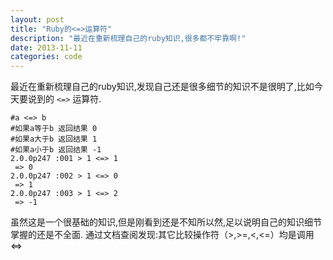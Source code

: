 ```yaml
---
layout: post
title: "Ruby的<=>运算符"
description: "最近在重新梳理自己的ruby知识,很多都不牢靠啊!"
date: 2013-11-11
categories: code
---
```


最近在重新梳理自己的ruby知识,发现自己还是很多细节的知识不是很明了,比如今天要说到的 `<=>` 运算符.

```
#a <=> b
#如果a等于b 返回结果 0
#如果a大于b 返回结果 1
#如果a小于b 返回结果 -1
2.0.0p247 :001 > 1 <=> 1
 => 0
2.0.0p247 :002 > 1 <=> 0
 => 1
2.0.0p247 :003 > 1 <=> 2
 => -1
```  

虽然这是一个很基础的知识,但是刚看到还是不知所以然,足以说明自己的知识细节掌握的还是不全面.
通过文档查阅发现:其它比较操作符（>,>=,<,<=）均是调用<=>
